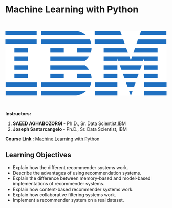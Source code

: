 # Machine Learning with Python
<br>
<p align="center">
 <img src="https://github.com/AchalMate/IBM-Data-Science-Professional-Certificate/blob/main/ibm.svg" title="IBM logo" alt = "IBM logo" />
</p>
<br>

<b>Instructors:</b><b><br>
1. SAEED AGHABOZORGI </b> - Ph.D., Sr. Data Scientist,IBM<b>
2. Joseph Santarcangelo </b>- Ph.D., Sr. Data Scientist, IBM


<b> Course Link :</b> <a href = "https://www.coursera.org/learn/machine-learning-with-python?specialization=ibm-data-science">Machine Learning with Python</a>


## Learning Objectives<br>
- Explain how the different recommender systems work.
- Describe the advantages of using recommendation systems.
- Explain the difference between memory-based and model-based implementations of recommender systems.
- Explain how content-based recommender systems work.
- Explain how collaborative filtering systems work.
- Implement a recommender system on a real dataset.

